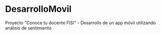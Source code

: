 # DesarrolloMovil
Proyecto "Conoce tu docente FISI" - Desarrollo de un app móvil utilizando análisis de sentimiento 
